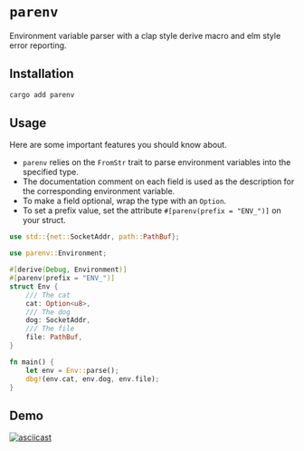 # `parenv`

Environment variable parser with a clap style derive macro and elm style error reporting.

## Installation

```bash
cargo add parenv
```

## Usage

Here are some important features you should know about.

- `parenv` relies on the `FromStr` trait to parse environment variables into the specified type.
- The documentation comment on each field is used as the description for the corresponding environment variable.
- To make a field optional, wrap the type with an `Option`.
- To set a prefix value, set the attribute `#[parenv(prefix = "ENV_")]` on your struct.

```rust
use std::{net::SocketAddr, path::PathBuf};

use parenv::Environment;

#[derive(Debug, Environment)]
#[parenv(prefix = "ENV_")]
struct Env {
    /// The cat
    cat: Option<u8>,
    /// The dog
    dog: SocketAddr,
    /// The file
    file: PathBuf,
}

fn main() {
    let env = Env::parse();
    dbg!(env.cat, env.dog, env.file);
}
```

## Demo

[![asciicast](https://asciinema.org/a/689791.svg)](https://asciinema.org/a/689791)
